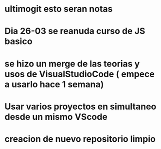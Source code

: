 # ultimogit esto seran notas
# Dia 26-03 se reanuda curso de JS basico
# se hizo un merge de las teorias y usos de VisualStudioCode ( empece a usarlo hace 1 semana)
# Usar varios proyectos en simultaneo desde un mismo VScode
# creacion de nuevo repositorio limpio   
